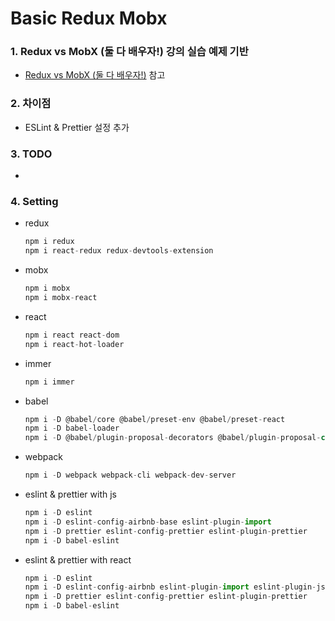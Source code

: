 # Basic Redux Mobx

### 1. Redux vs MobX (둘 다 배우자!) 강의 실습 예제 기반

* [Redux vs MobX (둘 다 배우자!)](https://www.inflearn.com/course/redux-mobx-%EC%83%81%ED%83%9C%EA%B4%80%EB%A6%AC-%EB%8F%84%EA%B5%AC# "Redux vs MobX (둘 다 배우자!)") 참고

### 2. 차이점

* ESLint & Prettier 설정 추가

### 3. TODO

*

### 4. Setting

* redux  
  
    ``` javascript
    npm i redux
    npm i react-redux redux-devtools-extension
    ```

* mobx  
  
    ``` javascript
    npm i mobx
    npm i mobx-react
    ```

* react
  
    ``` javascript
    npm i react react-dom
    npm i react-hot-loader
    ```

* immer
  
  ``` javascript
  npm i immer
  ```

* babel
  
    ``` javascript
    npm i -D @babel/core @babel/preset-env @babel/preset-react
    npm i -D babel-loader
    npm i -D @babel/plugin-proposal-decorators @babel/plugin-proposal-class-properties
    ```

* webpack

    ``` javascript
    npm i -D webpack webpack-cli webpack-dev-server
    ```

* eslint & prettier with js
  
    ``` javascript
    npm i -D eslint
    npm i -D eslint-config-airbnb-base eslint-plugin-import
    npm i -D prettier eslint-config-prettier eslint-plugin-prettier
    npm i -D babel-eslint
    ```

* eslint & prettier with react
  
    ``` javascript
    npm i -D eslint
    npm i -D eslint-config-airbnb eslint-plugin-import eslint-plugin-jsx-a11y eslint-plugin-react eslint-plugin-react-hooks
    npm i -D prettier eslint-config-prettier eslint-plugin-prettier
    npm i -D babel-eslint
    ```
